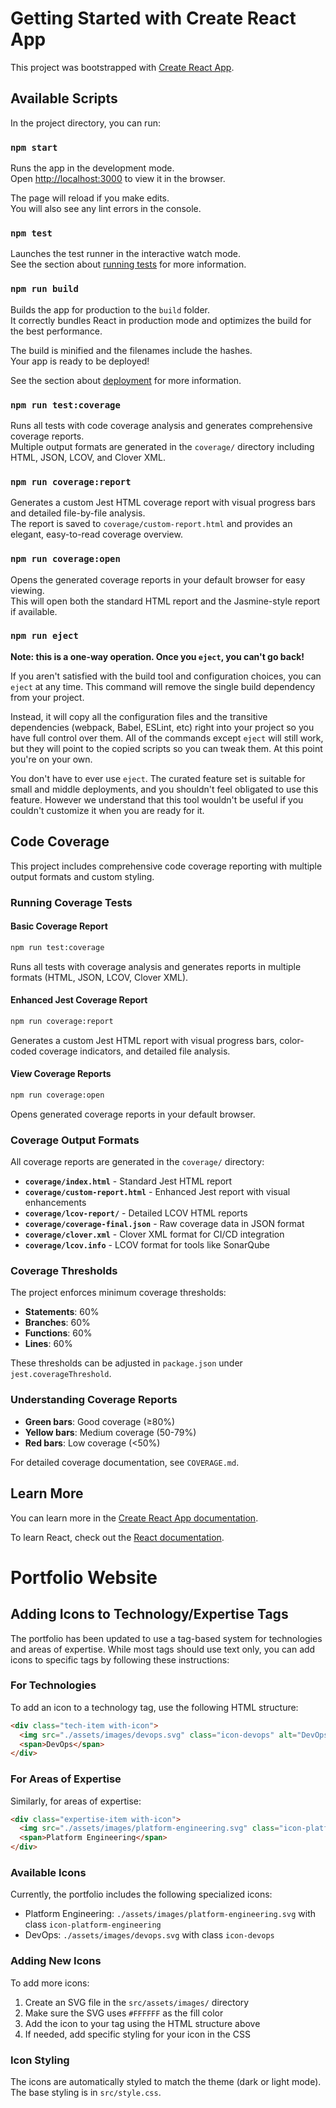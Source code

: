 # Getting Started with Create React App

This project was bootstrapped with [Create React App](https://github.com/facebook/create-react-app).

## Available Scripts

In the project directory, you can run:

### `npm start`

Runs the app in the development mode.\
Open [http://localhost:3000](http://localhost:3000) to view it in the browser.

The page will reload if you make edits.\
You will also see any lint errors in the console.

### `npm test`

Launches the test runner in the interactive watch mode.\
See the section about [running tests](https://facebook.github.io/create-react-app/docs/running-tests) for more information.

### `npm run build`

Builds the app for production to the `build` folder.\
It correctly bundles React in production mode and optimizes the build for the best performance.

The build is minified and the filenames include the hashes.\
Your app is ready to be deployed!

See the section about [deployment](https://facebook.github.io/create-react-app/docs/deployment) for more information.

### `npm run test:coverage`

Runs all tests with code coverage analysis and generates comprehensive coverage reports.\
Multiple output formats are generated in the `coverage/` directory including HTML, JSON, LCOV, and Clover XML.

### `npm run coverage:report`

Generates a custom Jest HTML coverage report with visual progress bars and detailed file-by-file analysis.\
The report is saved to `coverage/custom-report.html` and provides an elegant, easy-to-read coverage overview.

### `npm run coverage:open`

Opens the generated coverage reports in your default browser for easy viewing.\
This will open both the standard HTML report and the Jasmine-style report if available.

### `npm run eject`

**Note: this is a one-way operation. Once you `eject`, you can't go back!**

If you aren't satisfied with the build tool and configuration choices, you can `eject` at any time. This command will remove the single build dependency from your project.

Instead, it will copy all the configuration files and the transitive dependencies (webpack, Babel, ESLint, etc) right into your project so you have full control over them. All of the commands except `eject` will still work, but they will point to the copied scripts so you can tweak them. At this point you're on your own.

You don't have to ever use `eject`. The curated feature set is suitable for small and middle deployments, and you shouldn't feel obligated to use this feature. However we understand that this tool wouldn't be useful if you couldn't customize it when you are ready for it.

## Code Coverage

This project includes comprehensive code coverage reporting with multiple output formats and custom styling.

### Running Coverage Tests

#### Basic Coverage Report
```bash
npm run test:coverage
```
Runs all tests with coverage analysis and generates reports in multiple formats (HTML, JSON, LCOV, Clover XML).

#### Enhanced Jest Coverage Report
```bash
npm run coverage:report
```
Generates a custom Jest HTML report with visual progress bars, color-coded coverage indicators, and detailed file analysis.

#### View Coverage Reports
```bash
npm run coverage:open
```
Opens generated coverage reports in your default browser.

### Coverage Output Formats

All coverage reports are generated in the `coverage/` directory:

- **`coverage/index.html`** - Standard Jest HTML report
- **`coverage/custom-report.html`** - Enhanced Jest report with visual enhancements
- **`coverage/lcov-report/`** - Detailed LCOV HTML reports
- **`coverage/coverage-final.json`** - Raw coverage data in JSON format
- **`coverage/clover.xml`** - Clover XML format for CI/CD integration
- **`coverage/lcov.info`** - LCOV format for tools like SonarQube

### Coverage Thresholds

The project enforces minimum coverage thresholds:
- **Statements**: 60%
- **Branches**: 60%
- **Functions**: 60%
- **Lines**: 60%

These thresholds can be adjusted in `package.json` under `jest.coverageThreshold`.

### Understanding Coverage Reports

- **Green bars**: Good coverage (≥80%)
- **Yellow bars**: Medium coverage (50-79%)
- **Red bars**: Low coverage (<50%)

For detailed coverage documentation, see `COVERAGE.md`.

## Learn More

You can learn more in the [Create React App documentation](https://facebook.github.io/create-react-app/docs/getting-started).

To learn React, check out the [React documentation](https://reactjs.org/).

# Portfolio Website

## Adding Icons to Technology/Expertise Tags

The portfolio has been updated to use a tag-based system for technologies and areas of expertise. While most tags should use text only, you can add icons to specific tags by following these instructions:

### For Technologies

To add an icon to a technology tag, use the following HTML structure:

```html
<div class="tech-item with-icon">
  <img src="./assets/images/devops.svg" class="icon-devops" alt="DevOps icon">
  <span>DevOps</span>
</div>
```

### For Areas of Expertise

Similarly, for areas of expertise:

```html
<div class="expertise-item with-icon">
  <img src="./assets/images/platform-engineering.svg" class="icon-platform-engineering" alt="Platform Engineering icon">
  <span>Platform Engineering</span>
</div>
```

### Available Icons

Currently, the portfolio includes the following specialized icons:
- Platform Engineering: `./assets/images/platform-engineering.svg` with class `icon-platform-engineering`
- DevOps: `./assets/images/devops.svg` with class `icon-devops`

### Adding New Icons

To add more icons:

1. Create an SVG file in the `src/assets/images/` directory
2. Make sure the SVG uses `#FFFFFF` as the fill color
3. Add the icon to your tag using the HTML structure above
4. If needed, add specific styling for your icon in the CSS

### Icon Styling

The icons are automatically styled to match the theme (dark or light mode). The base styling is in `src/style.css`.
